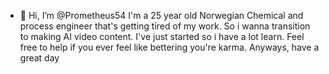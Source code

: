 - 👋 Hi, I’m @Prometheus54
I'm a 25 year old Norwegian Chemical and process engineer that's getting tired of my work. So i wanna transition to making AI video content.
I've just started so i have a lot learn. Feel free to help if you ever feel like bettering you're karma.
Anyways, have a great day
